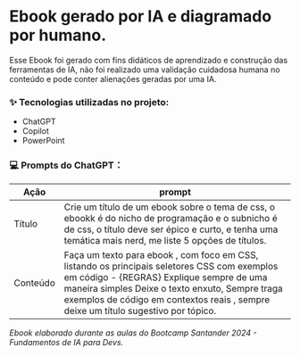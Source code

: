 # Ebook gerado por IA e diagramado por humano.
Esse Ebook foi gerado com fins didáticos de aprendizado e construção das ferramentas de IA, não foi realizado uma validação cuidadosa humana no conteúdo e pode conter alienações geradas por uma IA.

### ✨ Tecnologias utilizadas no projeto:
   - ChatGPT
   - Copilot
   - PowerPoint

### 💻 Prompts do ChatGPT：

|  Ação      |  prompt |
| ---------- | ------- |
|  Título    | Crie um título de um ebook sobre o tema de css, o ebookk é do nicho de programação e o subnicho é de css, o título deve ser épico e curto, e tenha uma temática mais nerd, me liste 5 opções de títulos. |
|  Conteúdo  | Faça um texto para ebook , com foco em CSS, listando os principais seletores CSS com exemplos em código - {REGRAS} Explique sempre de uma maneira simples Deixe o texto enxuto, Sempre traga exemplos de código em contextos reais , sempre deixe um título sugestivo por tópico. |


*Ebook elaborado durante as aulas do Bootcamp Santander 2024 - Fundamentos de IA para Devs.*

